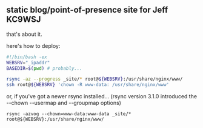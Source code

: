 ## static blog/point-of-presence site for Jeff KC9WSJ

that's about it.


here's how to deploy:

```bash
#!/bin/bash -ex
WEBSRV="_ipaddr"
BASEDIR=$(pwd) # probably...

rsync -az --progress _site/* root@${WEBSRV}:/usr/share/nginx/www/
ssh root@${WEBSRV} 'chown -R www-data: /usr/share/nginx/www'
```

or, if you've got a newer rsync installed...
(rsync version 3.1.0 introduced the --chown --usermap and --groupmap options)

```
rsync -azvog --chown=www-data:www-data _site/* root@${WEBSRV}:/usr/share/nginx/www/
```
